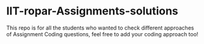 # IIT-ropar-Assignments-solutions
This repo is for all the students who wanted to check different approaches of Assignment Coding questions, feel free to add your coding approach too!
